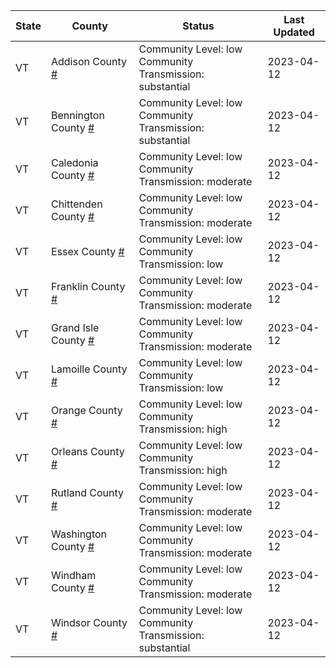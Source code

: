 State | County | Status | Last Updated
--- | --- | --- | --- 
VT | Addison County <a href="#addison_county">#</a> | <a name="addison_county"></a>Community Level: low<br/>Community Transmission: substantial | 2023-04-12
VT | Bennington County <a href="#bennington_county">#</a> | <a name="bennington_county"></a>Community Level: low<br/>Community Transmission: substantial | 2023-04-12
VT | Caledonia County <a href="#caledonia_county">#</a> | <a name="caledonia_county"></a>Community Level: low<br/>Community Transmission: moderate | 2023-04-12
VT | Chittenden County <a href="#chittenden_county">#</a> | <a name="chittenden_county"></a>Community Level: low<br/>Community Transmission: moderate | 2023-04-12
VT | Essex County <a href="#essex_county">#</a> | <a name="essex_county"></a>Community Level: low<br/>Community Transmission: low | 2023-04-12
VT | Franklin County <a href="#franklin_county">#</a> | <a name="franklin_county"></a>Community Level: low<br/>Community Transmission: moderate | 2023-04-12
VT | Grand Isle County <a href="#grand_isle_county">#</a> | <a name="grand_isle_county"></a>Community Level: low<br/>Community Transmission: moderate | 2023-04-12
VT | Lamoille County <a href="#lamoille_county">#</a> | <a name="lamoille_county"></a>Community Level: low<br/>Community Transmission: low | 2023-04-12
VT | Orange County <a href="#orange_county">#</a> | <a name="orange_county"></a>Community Level: low<br/>Community Transmission: high | 2023-04-12
VT | Orleans County <a href="#orleans_county">#</a> | <a name="orleans_county"></a>Community Level: low<br/>Community Transmission: high | 2023-04-12
VT | Rutland County <a href="#rutland_county">#</a> | <a name="rutland_county"></a>Community Level: low<br/>Community Transmission: moderate | 2023-04-12
VT | Washington County <a href="#washington_county">#</a> | <a name="washington_county"></a>Community Level: low<br/>Community Transmission: moderate | 2023-04-12
VT | Windham County <a href="#windham_county">#</a> | <a name="windham_county"></a>Community Level: low<br/>Community Transmission: moderate | 2023-04-12
VT | Windsor County <a href="#windsor_county">#</a> | <a name="windsor_county"></a>Community Level: low<br/>Community Transmission: substantial | 2023-04-12
